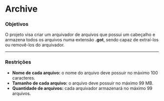 # Archive
### Objetivos
O projeto visa criar um arquivador de arquivos que possui um cabeçalho e armazena todos os arquivos numa extensão
**.got**, sendo capaz de extraí-los ou removê-los do arquivador. 
***
### Restrições
* **Nome de cada arquivo:** o nome do arquivo deve possuir no máximo 100 caracteres.
* **Tamanho de cada arquivo:** o arquivo deve possuir no máximo 99 MB.
* **Quantidade de arquivos:** cada arquivador armazenará no máximo 99 arquivos.
